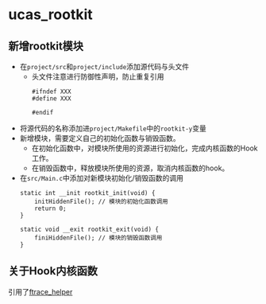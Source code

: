 # ucas_rootkit

## 新增rootkit模块

- 在`project/src`和`project/include`添加源代码与头文件
  - 头文件注意进行防御性声明，防止重复引用
    ```
    #ifndef XXX
    #define XXX

    #endif
    ```
- 将源代码的名称添加进`project/Makefile`中的`rootkit-y`变量
- 新增模块，需要定义自己的初始化函数与销毁函数。
  - 在初始化函数中，对模块所使用的资源进行初始化，完成内核函数的Hook工作。
  - 在销毁函数中，释放模块所使用的资源，取消内核函数的hook。
 - 在`src/Main.c`中添加对新模块初始化/销毁函数的调用
    ```
    static int __init rootkit_init(void) {
        initHiddenFile(); // 模块的初始化函数调用
        return 0;
    }

    static void __exit rootkit_exit(void) {
        finiHiddenFile(); // 模块的销毁函数调用
    }
    ```

## 关于Hook内核函数

引用了[ftrace_helper](https://github.com/xcellerator/linux_kernel_hacking/blob/master/3_RootkitTechniques/3.4_hiding_directories/ftrace_helper.h)
